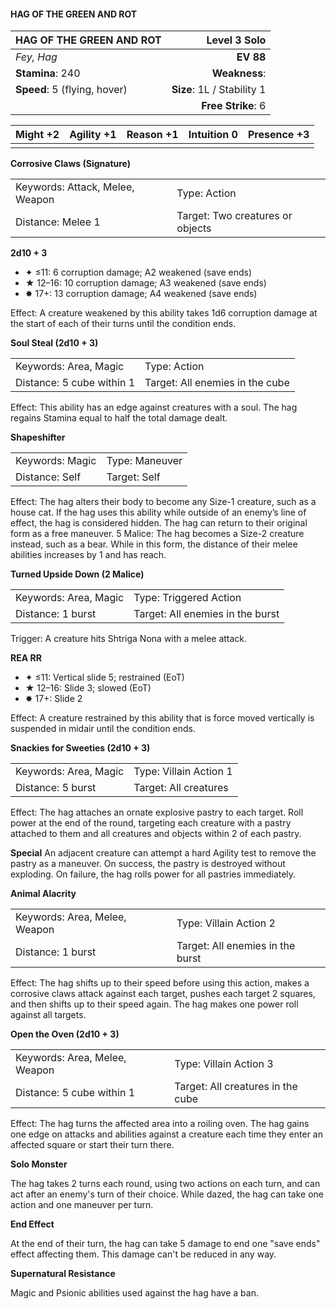 #### HAG OF THE GREEN AND ROT

| HAG OF THE GREEN AND ROT     |           **Level 3 Solo** |
| :--------------------------- | -------------------------: |
| *Fey, Hag*                   |                  **EV 88** |
| **Stamina**: 240             |              **Weakness**: |
| **Speed**: 5 (flying, hover) | **Size**: 1L / Stability 1 |
|                              |         **Free Strike**: 6 |

| **Might** +2 | **Agility** +1 | **Reason** +1 | **Intuition** 0 | **Presence** +3 |
| ------------ | -------------- | ------------- | --------------- | --------------- |
|              |                |               |                 |                 |

**Corrosive Claws (Signature)**

|                                 |                                  |
| :------------------------------ | :------------------------------- |
| Keywords: Attack, Melee, Weapon | Type: Action                     |
| Distance: Melee 1               | Target: Two creatures or objects |

**2d10 + 3**

- ✦ ≤11: 6 corruption damage; A2 weakened (save ends)
- ★ 12–16: 10 corruption damage; A3 weakened (save ends)
- ✸ 17+: 13 corruption damage; A4 weakened (save ends)

Effect: A creature weakened by this ability takes 1d6 corruption damage at the start of each of their turns until the condition ends.

**Soul Steal (2d10 + 3)**

|                           |                                 |
| :------------------------ | :------------------------------ |
| Keywords: Area, Magic     | Type: Action                    |
| Distance: 5 cube within 1 | Target: All enemies in the cube |

Effect: This ability has an edge against creatures with a soul. The hag regains Stamina equal to half the total damage dealt.

**Shapeshifter**

|                 |                |
| :-------------- | :------------- |
| Keywords: Magic | Type: Maneuver |
| Distance: Self  | Target: Self   |

Effect: The hag alters their body to become any Size-1 creature, such as a house cat. If the hag uses this ability while outside of an enemy’s line of effect, the hag is considered hidden. The hag can return to their original form as a free maneuver. 5 Malice: The hag becomes a Size-2 creature instead, such as a bear. While in this form, the distance of their melee abilities increases by 1 and has reach.

**Turned Upside Down (2 Malice)**

|                       |                                  |
| :-------------------- | :------------------------------- |
| Keywords: Area, Magic | Type: Triggered Action           |
| Distance: 1 burst     | Target: All enemies in the burst |

Trigger: A creature hits Shtriga Nona with a melee attack.

**REA RR**

- ✦ ≤11: Vertical slide 5; restrained (EoT)
- ★ 12–16: Slide 3; slowed (EoT)
- ✸ 17+: Slide 2

Effect: A creature restrained by this ability that is force moved vertically is suspended in midair until the condition ends.

**Snackies for Sweeties (2d10 + 3)**

|                       |                        |
| :-------------------- | :--------------------- |
| Keywords: Area, Magic | Type: Villain Action 1 |
| Distance: 5 burst     | Target: All creatures  |

Effect: The hag attaches an ornate explosive pastry to each target. Roll power at the end of the round, targeting each creature with a pastry attached to them and all creatures and objects within 2 of each pastry.

**Special**
An adjacent creature can attempt a hard Agility test to remove the pastry as a maneuver. On success, the pastry is destroyed without exploding. On failure, the hag rolls power for all pastries immediately.

**Animal Alacrity**

|                               |                                  |
| :---------------------------- | :------------------------------- |
| Keywords: Area, Melee, Weapon | Type: Villain Action 2           |
| Distance: 1 burst             | Target: All enemies in the burst |

Effect: The hag shifts up to their speed before using this action, makes a corrosive claws attack against each target, pushes each target 2 squares, and then shifts up to their speed again. The hag makes one power roll against all targets.

**Open the Oven (2d10 + 3)**

|                               |                                   |
| :---------------------------- | :-------------------------------- |
| Keywords: Area, Melee, Weapon | Type: Villain Action 3            |
| Distance: 5 cube within 1     | Target: All creatures in the cube |

Effect: The hag turns the affected area into a roiling oven. The hag gains one edge on attacks and abilities against a creature each time they enter an affected square or start their turn there.

**Solo Monster**

The hag takes 2 turns each round, using two actions on each turn, and can act after an enemy's turn of their choice. While dazed, the hag can take one action and one maneuver per turn.

**End Effect**

At the end of their turn, the hag can take 5 damage to end one "save ends" effect affecting them. This damage can't be reduced in any way.

**Supernatural Resistance**

Magic and Psionic abilities used against the hag have a ban.
